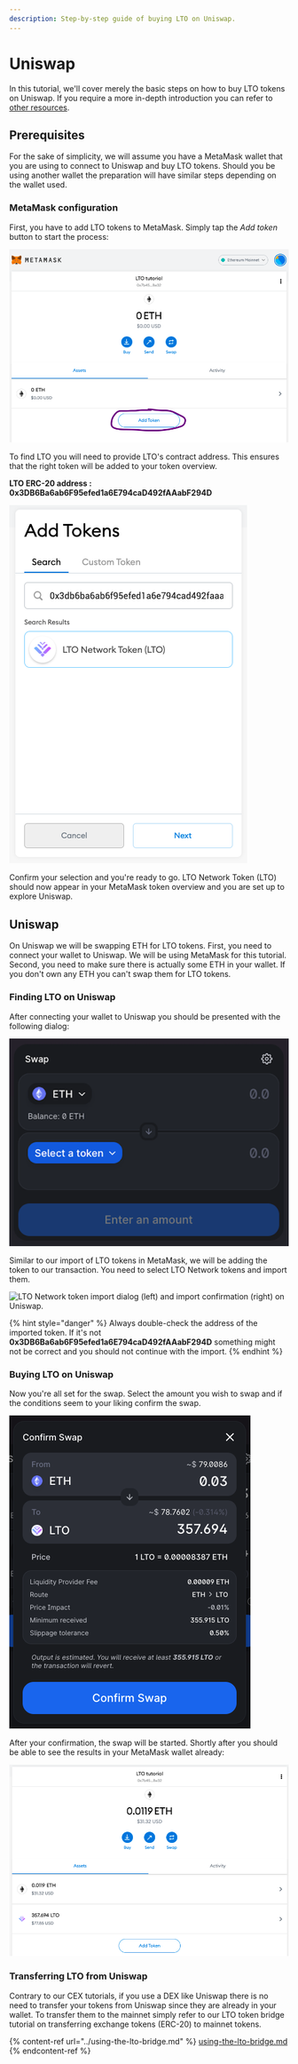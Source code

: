 ```yaml
---
description: Step-by-step guide of buying LTO on Uniswap.
---
```


# Uniswap

In this tutorial, we'll cover merely the basic steps on how to buy LTO tokens on Uniswap. If you require a more in-depth introduction you can refer to [other resources](https://academy.binance.com/en/articles/what-is-uniswap-and-how-does-it-work).&#x20;

## Prerequisites

For the sake of simplicity, we will assume you have a MetaMask wallet that you are using to connect to Uniswap and buy LTO tokens. Should you be using another wallet the preparation will have similar steps depending on the wallet used.

### MetaMask configuration

First, you have to add LTO tokens to MetaMask. Simply tap the _Add token_ button to start the process:

![MetaMask token overview.](../../../.gitbook/assets/screen-shot-2021-06-04-at-10.14.36.png)

To find LTO you will need to provide LTO's contract address. This ensures that the right token will be added to your token overview.

**LTO ERC-20 address : 0x3DB6Ba6ab6F95efed1a6E794caD492fAAabF294D**

![Copy the address into the search field to avoid mistakes.](../../../.gitbook/assets/screen-shot-2021-06-04-at-10.16.19.png)

Confirm your selection and you're ready to go. LTO Network Token (LTO) should now appear in your MetaMask token overview and you are set up to explore Uniswap.&#x20;

## Uniswap

On Uniswap we will be swapping ETH for LTO tokens. First, you need to connect your wallet to Uniswap. We will be using MetaMask for this tutorial. Second, you need to make sure there is actually some ETH in your wallet. If you don't own any ETH you can't swap them for LTO tokens.&#x20;

### Finding LTO on Uniswap

After connecting your wallet to Uniswap you should be presented with the following dialog:

![Uniswap ETH <> token dialog.](../../../.gitbook/assets/screen-shot-2021-06-04-at-10.39.06.png)

Similar to our import of LTO tokens in MetaMask, we will be adding the token to our transaction. You need to select LTO Network tokens and import them.

![LTO Network token import dialog (left) and import confirmation (right) on Uniswap.](../../../.gitbook/assets/uniswap\_add\_lto.jpg)

{% hint style="danger" %}
Always double-check the address of the imported token. If it's not **0x3DB6Ba6ab6F95efed1a6E794caD492fAAabF294D** something might not be correct and you should not continue with the import.
{% endhint %}

### Buying LTO on Uniswap

Now you're all set for the swap. Select the amount you wish to swap and if the conditions seem to your liking confirm the swap.

![Swap conditions will be shown before you can finally start the swap.](../../../.gitbook/assets/screen-shot-2021-06-04-at-10.59.06.png)

After your confirmation, the swap will be started. Shortly after you should be able to see the results in your MetaMask wallet already:

![As a result of the swap LTO tokens will appear in your MetaMask wallet.](../../../.gitbook/assets/screen-shot-2021-06-04-at-11.00.49.png)

### Transferring LTO from Uniswap

Contrary to our CEX tutorials, if you use a DEX like Uniswap there is no need to transfer your tokens from Uniswap since they are already in your wallet. To transfer them to the mainnet simply refer to our LTO token bridge tutorial on transferring exchange tokens (ERC-20) to mainnet tokens.

{% content-ref url="../using-the-lto-bridge.md" %}
[using-the-lto-bridge.md](../using-the-lto-bridge.md)
{% endcontent-ref %}
